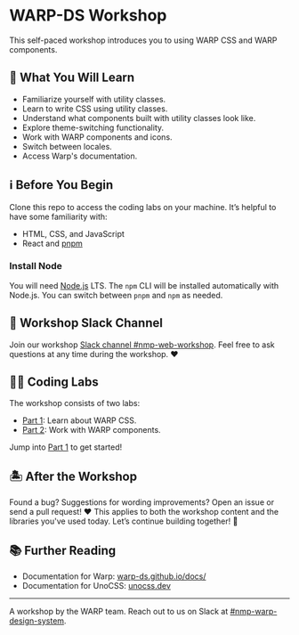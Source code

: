 # WARP-DS Workshop

This self-paced workshop introduces you to using WARP CSS and WARP components.

## 📖 What You Will Learn

- Familiarize yourself with utility classes.
- Learn to write CSS using utility classes.
- Understand what components built with utility classes look like.
- Explore theme-switching functionality.
- Work with WARP components and icons.
- Switch between locales.
- Access Warp's documentation.


## ℹ️ Before You Begin

Clone this repo to access the coding labs on your machine. It’s helpful to have some familiarity with:

- HTML, CSS, and JavaScript
- React and [pnpm](https://pnpm.io/)

### Install Node

You will need [Node.js](https://nodejs.org/en) LTS. The `npm` CLI will be installed automatically with Node.js. You can switch between `pnpm` and `npm` as needed.

## 🤙 Workshop Slack Channel

Join our workshop [Slack channel #nmp-web-workshop](https://sch-chat.slack.com/archives/C04UG22R0HM). Feel free to ask questions at any time during the workshop. :heart:

## 🧑‍💻 Coding Labs

The workshop consists of two labs:

- [Part 1](./exercise/01.md): Learn about WARP CSS.
- [Part 2](./exercise/02.md): Work with WARP components.

Jump into [Part 1](./exercise/01.md) to get started!

## 🏝️ After the Workshop

Found a bug? Suggestions for wording improvements? Open an issue or send a pull request! :heart: This applies to both the workshop content and the libraries you've used today. Let’s continue building together! :muscle:

## 📚 Further Reading

- Documentation for Warp: [warp-ds.github.io/docs/](https://warp-ds.github.io/docs/)
- Documentation for UnoCSS: [unocss.dev](https://unocss.dev/)

---

A workshop by the WARP team. Reach out to us on Slack at [#nmp-warp-design-system](https://sch-chat.slack.com/archives/C04P0GYTHPV).
